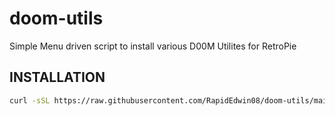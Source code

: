 # doom-utils
Simple Menu driven script to install various D00M Utilites for RetroPie

## INSTALLATION  

```bash
curl -sSL https://raw.githubusercontent.com/RapidEdwin08/doom-utils/main/doom-utils.sh  | bash  
```

